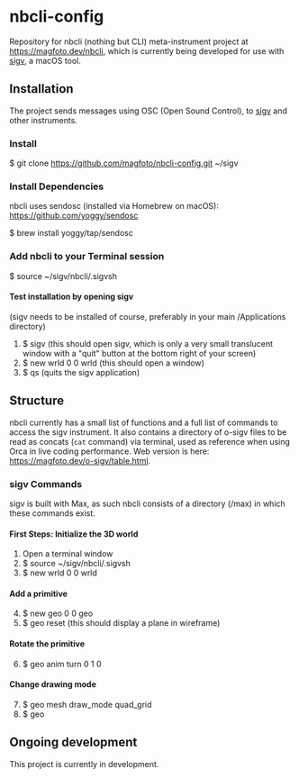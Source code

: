 # nbcli-config
Repository for nbcli (nothing but CLI) meta-instrument project at https://magfoto.dev/nbcli, which is currently being developed for use with [sigv](https://magfoto.itch.io/sigv), a macOS tool.

## Installation
The project sends messages using OSC (Open Sound Control), to [sigv](https://magfoto.itch.io/sigv) and other instruments. 

### Install
\$ git clone https://github.com/magfoto/nbcli-config.git ~/sigv

### Install Dependencies
nbcli uses sendosc (installed via Homebrew on macOS): https://github.com/yoggy/sendosc

\$ brew install yoggy/tap/sendosc

### Add nbcli to your Terminal session
\$ source ~/sigv/nbcli/.sigvsh

#### Test installation by opening sigv 
(sigv needs to be installed of course, preferably in your main /Applications directory)

1. \$ sigv (this should open sigv, which is only a very small translucent window with a "quit" button at the bottom right of your screen)
2. \$ new wrld 0 0 wrld (this should open a window)
3. \$ qs (quits the sigv application)


## Structure
nbcli currently has a small list of functions and a full list of commands to access the sigv instrument. It also contains a directory of o-sigv files to be read as concats (```cat``` command) via terminal, used as reference when using Orca in live coding performance. Web version is here: https://magfoto.dev/o-sigv/table.html.


### sigv Commands
sigv is built with Max, as such nbcli consists of a directory (/max) in which these commands exist.

#### First Steps: Initialize the 3D world
1. Open a terminal window
2. \$ source ~/sigv/nbcli/.sigvsh
3. \$ new wrld 0 0 wrld

#### Add a primitive
4. \$ new geo 0 0 geo
5. \$ geo reset (this should display a plane in wireframe)

#### Rotate the primitive
6. \$ geo anim turn 0 1 0

#### Change drawing mode
7. \$ geo mesh draw_mode quad_grid
8. \$ geo 


## Ongoing development
This project is currently in development.